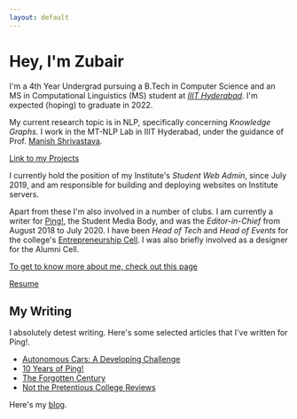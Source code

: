 ```yaml
---
layout: default
---
```


# Hey, I'm Zubair

I'm a 4th Year Undergrad pursuing a B.Tech in Computer Science and an MS in 
Computational Linguistics (MS) student at 
[_IIIT Hyderabad_](https://www.iiit.ac.in/). 
I'm expected (hoping) to graduate in 2022.

My current research topic is in NLP, specifically concerning _Knowledge Graphs_.
I work in the MT-NLP Lab in IIIT Hyderabad, under the guidance of Prof. 
[Manish Shrivastava](https://scholar.google.co.in/citations?user=sIvMnGQAAAAJ&hl=en). 

[Link to my Projects](./projects)

I currently hold the position of my Institute's _Student Web Admin_, since
July 2019, and am responsible for building and deploying websites on 
Institute servers.

Apart from these I'm also involved in a number of clubs. I am currently
a writer for [Ping!](https://pingiiit.org/), the Student Media Body, and was 
the _Editor-in-Chief_ from August 2018 to July 2020. I have been
_Head of Tech_ and _Head of Events_ for the college's 
[Entrepreneurship Cell](https://ecell.iiit.ac.in/). I was also briefly
involved as a designer for the Alumni Cell.

[To get to know more about me, check out this page](./about)

[Resume](./Zubair_1page.pdf)

## My Writing

I absolutely detest writing. Here's some selected articles that I've written
for Ping!. 

- [Autonomous Cars: A Developing Challenge](https://pingiiit.org/echoes/2018/05/autonomous-cars-a-developing-challenge/)
- [10 Years of Ping!](https://pingiiit.org/2020/03/10-years-of-ping/)
- [The Forgotten Century](https://pingiiit.org/echoes/2019/06/the-forgotten-century/)
- [Not the Pretentious College Reviews](https://pingiiit.org/echoes/2018/05/not-the-pretentious-college-reviews/)

Here's my [blog](./posts).

